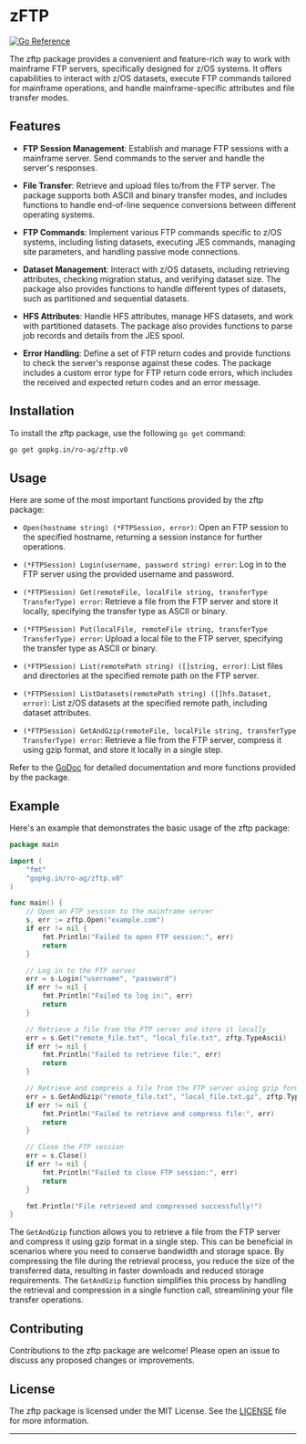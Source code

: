 # zFTP

[![Go Reference](https://pkg.go.dev/badge/gopkg.in/ro-ag/zftp.v0.svg)](https://pkg.go.dev/gopkg.in/ro-ag/zftp.v0)

The zftp package provides a convenient and feature-rich way to work with mainframe FTP servers, specifically designed for z/OS systems. It offers capabilities to interact with z/OS datasets, execute FTP commands tailored for mainframe operations, and handle mainframe-specific attributes and file transfer modes.

## Features

- **FTP Session Management**: Establish and manage FTP sessions with a mainframe server. Send commands to the server and handle the server's responses.

- **File Transfer**: Retrieve and upload files to/from the FTP server. The package supports both ASCII and binary transfer modes, and includes functions to handle end-of-line sequence conversions between different operating systems.

- **FTP Commands**: Implement various FTP commands specific to z/OS systems, including listing datasets, executing JES commands, managing site parameters, and handling passive mode connections.

- **Dataset Management**: Interact with z/OS datasets, including retrieving attributes, checking migration status, and verifying dataset size. The package also provides functions to handle different types of datasets, such as partitioned and sequential datasets.

- **HFS Attributes**: Handle HFS attributes, manage HFS datasets, and work with partitioned datasets. The package also provides functions to parse job records and details from the JES spool.

- **Error Handling**: Define a set of FTP return codes and provide functions to check the server's response against these codes. The package includes a custom error type for FTP return code errors, which includes the received and expected return codes and an error message.
## Installation

To install the zftp package, use the following `go get` command:

```bash
go get gopkg.in/ro-ag/zftp.v0
```

## Usage

Here are some of the most important functions provided by the zftp package:

- `Open(hostname string) (*FTPSession, error)`: Open an FTP session to the specified hostname, returning a session instance for further operations.

- `(*FTPSession) Login(username, password string) error`: Log in to the FTP server using the provided username and password.

- `(*FTPSession) Get(remoteFile, localFile string, transferType TransferType) error`: Retrieve a file from the FTP server and store it locally, specifying the transfer type as ASCII or binary.

- `(*FTPSession) Put(localFile, remoteFile string, transferType TransferType) error`: Upload a local file to the FTP server, specifying the transfer type as ASCII or binary.

- `(*FTPSession) List(remotePath string) ([]string, error)`: List files and directories at the specified remote path on the FTP server.

- `(*FTPSession) ListDatasets(remotePath string) ([]hfs.Dataset, error)`: List z/OS datasets at the specified remote path, including dataset attributes.

- `(*FTPSession) GetAndGzip(remoteFile, localFile string, transferType TransferType) error`: Retrieve a file from the FTP server, compress it using gzip format, and store it locally in a single step.

Refer to the [GoDoc](https://pkg.go.dev/gopkg.in/ro-ag/zftp.v0) for detailed documentation and more functions provided by the package.

## Example

Here's an example that demonstrates the basic usage of the zftp package:

```go
package main

import (
	"fmt"
	"gopkg.in/ro-ag/zftp.v0"
)

func main() {
	// Open an FTP session to the mainframe server
	s, err := zftp.Open("example.com")
	if err != nil {
		fmt.Println("Failed to open FTP session:", err)
		return
	}

	// Log in to the FTP server
	err = s.Login("username", "password")
	if err != nil {
		fmt.Println("Failed to log in:", err)
		return
	}

	// Retrieve a file from the FTP server and store it locally
	err = s.Get("remote_file.txt", "local_file.txt", zftp.TypeAscii)
	if err != nil {
		fmt.Println("Failed to retrieve file:", err)
		return
	}

	// Retrieve and compress a file from the FTP server using gzip format
	err = s.GetAndGzip("remote_file.txt", "local_file.txt.gz", zftp.TypeAscii)
	if err != nil {
		fmt.Println("Failed to retrieve and compress file:", err)
		return
	}

	// Close the FTP session
	err = s.Close()
	if err != nil {
		fmt.Println("Failed to close FTP session:", err)
		return
	}

	fmt.Println("File retrieved and compressed successfully!")
}
```

The `GetAndGzip` function allows you to retrieve a file from the FTP server and compress it using gzip format in a single step. This can be beneficial in scenarios where you need to conserve bandwidth and storage space. By compressing the file during the retrieval process, you reduce the size of the transferred data, resulting in faster downloads and reduced storage requirements. The `GetAndGzip` function simplifies this process by handling the retrieval and compression in a single function call, streamlining your file transfer operations.

## Contributing

Contributions to the zftp package are welcome! Please open an issue to discuss any proposed changes or improvements.

## License

The zftp package is licensed under the MIT License. See the [LICENSE](./LICENSE) file for more information.

---
